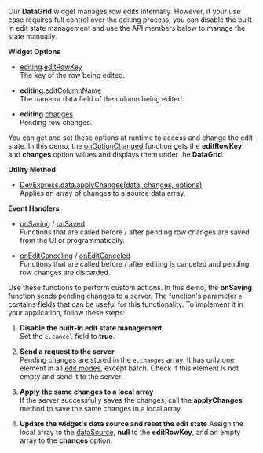 Our **DataGrid** widget manages row edits internally. However, if your use case requires full control over the editing process, you can disable the built-in edit state management and use the API members below to manage the state manually.

**Widget Options**

- [editing]().[editRowKey]()        
The key of the row being edited.

- **editing**.[editColumnName]()        
The name or data field of the column being edited.

- **editing**.[changes]()       
Pending row changes.

You can get and set these options at runtime to access and change the edit state. In this demo, the [onOptionChanged]() function gets the **editRowKey** and **changes** option values and displays them under the **DataGrid**.

**Utility Method**

- [DevExpress.data.applyChanges(data, changes, options)]()      
Applies an array of changes to a source data array.

**Event Handlers**

- [onSaving]() / [onSaved]()        
Functions that are called before / after pending row changes are saved from the UI or programmatically.

- [onEditCanceling]() / [onEditCanceled]()      
Functions that are called before / after editing is canceled and pending row changes are discarded.

Use these functions to perform custom actions. In this demo, the **onSaving** function sends pending changes to a server. The function's parameter `e` contains fields that can be useful for this functionality. To implement it in your application, follow these steps:

1. **Disable the built-in edit state management**       
Set the `e.cancel` field to **true**.

1. **Send a request to the server**      
Pending changes are stored in the `e.changes` array. It has only one element in all [edit modes](), except batch. Check if this element is not empty and send it to the server.

1. **Apply the same changes to a local array**       
If the server successfully saves the changes, call the **applyChanges** method to save the same changes in a local array.

1. **Update the widget's data source and reset the edit state**
Assign the local array to the [dataSource](), **null** to the **editRowKey**, and an empty array to the **changes** option.

